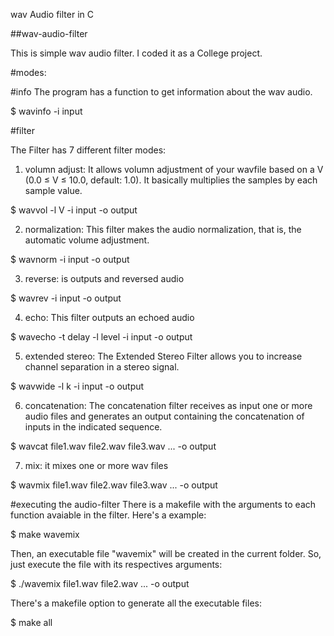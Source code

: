 wav Audio filter in C

##wav-audio-filter

This is simple wav audio filter. I coded it as a College project.

#modes:

#info
The program has a function to get information about the wav audio.

  $ wavinfo -i input

#filter

The Filter has 7 different filter modes:

1. volumn adjust:
  It allows volumn adjustment of your wavfile based on a V (0.0 ≤ V ≤ 10.0, default: 1.0).
  It basically multiplies the samples by each sample value.
  
  $ wavvol -l V -i input -o output
  
2. normalization:
    This filter makes the audio normalization, that is, the automatic volume adjustment.

  $ wavnorm -i input -o output
  
3. reverse:
  is outputs and reversed audio

  $ wavrev -i input -o output

4. echo:
  This filter outputs an echoed audio
  
  $ wavecho -t delay -l level -i input -o output
  
5. extended stereo:
  The Extended Stereo Filter allows you to increase channel separation in a stereo signal.

  $ wavwide -l k -i input -o output

6. concatenation:
  The concatenation filter receives as input one or more audio files and generates an output containing the concatenation of inputs in the indicated sequence.

  $ wavcat file1.wav file2.wav file3.wav ... -o output
  
7. mix:
  it mixes one or more wav files
  
  $ wavmix file1.wav file2.wav file3.wav ... -o output


#executing the audio-filter
  There is a makefile with the arguments to each function avaiable in the filter.
  Here's a example:
  
  $ make wavemix
  
  Then, an executable file "wavemix" will be created in the current folder.
  So, just execute the file with its respectives arguments:
  
  $ ./wavemix file1.wav file2.wav ... -o output
  
  There's a makefile option to generate all the executable files:
  
  $ make all
  
  
